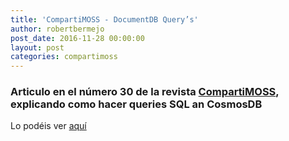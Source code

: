 ```yaml
---
title: 'CompartiMOSS - DocumentDB Query’s'
author: robertbermejo
post_date: 2016-11-28 00:00:00
layout: post
categories: compartimoss
---
```


### Articulo en el número 30 de la revista [CompartiMOSS](http://www.compartimoss.com/revistas/numero-30)<!--break-->, explicando como hacer queries SQL an CosmosDB
Lo podéis ver [aquí](http://www.compartimoss.com/revistas/numero-30/documentdb-querys)
